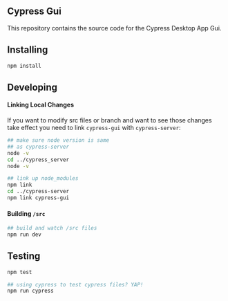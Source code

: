 ## Cypress Gui

This repository contains the source code for the Cypress Desktop App Gui.

## Installing

```bash
npm install
```

## Developing

#### Linking Local Changes

If you want to modify src files or branch and want to see those changes take effect you need to link `cypress-gui` with `cypress-server`:

```bash
## make sure node version is same
## as cypress-server
node -v
cd ../cypress_server
node -v
```

```bash
## link up node_modules
npm link
cd ../cypress-server
npm link cypress-gui
```

#### Building `/src`

```bash
## build and watch /src files
npm run dev
```

## Testing

```bash
npm test

## using cypress to test cypress files? YAP!
npm run cypress
```
